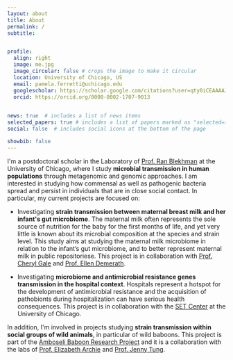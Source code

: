 ```yaml
---
layout: about
title: About
permalink: /
subtitle: 


profile:
  align: right
  image: me.jpg
  image_circular: false # crops the image to make it circular
  location: University of Chicago, US
  email: pamela.ferretti@uchicago.edu
  googlescholar: https://scholar.google.com/citations?user=qty8iCEAAAAJ&hl=en
  orcid: https://orcid.org/0000-0002-1707-9013
  

news: true  # includes a list of news items
selected_papers: true # includes a list of papers marked as "selected={true}"
social: false  # includes social icons at the bottom of the page

showbib: false
---
```


I'm a postdoctoral scholar in the Laboratory of [Prof. Ran Blekhman](http://blekhmanlab.org/) at the University of Chicago, where I study **microbial transmission in human populations** through metagenomic and genomic approaches. I am interested in studying how commensal as well as pathogenic bacteria spread and persist in individuals that are in close social contact. In particular, my current projects are focused on:

- Investigating **strain transmission between maternal breast milk and her infant's gut microbiome**. The maternal milk often represents the sole source of nutrition for the baby for the first months of life, and yet very little is known about its microbial composition at the species and strain level. This study aims at studying the maternal milk microbiome in relation to the infant’s gut microbiome, and to better represent maternal milk in public repositoriese. This project is in collaboration with [Prof. Cheryl Gale](https://med.umn.edu/bio/cheryl-gale) and [Prof. Ellen Demerath](https://directory.sph.umn.edu/bio/sph-a-z/ellen-demerath).

- Investigating **microbiome and antimicrobial resistance genes transmission in the hospital context**. Hospitals represent a hotspot for the development of antimicrobial resistance and the acquisition of pathobionts during hospitalization can have serious health consequences. This project is in collaboration with the [SET Center](https://setcenter.uchicago.edu/) at the University of Chicago.

In addition, I'm involved in projects studying **strain transmission within social groups of wild animals**, in particular of wild baboons. This project is part of the [Amboseli Baboon Research Project](https://amboselibaboons.nd.edu/) and it is a collaboration with the labs of [Prof. Elizabeth Archie](https://sites.nd.edu/archielab/) and [Prof. Jenny Tung](http://www.tung-lab.org/).
